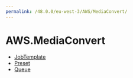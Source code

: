 ```yaml
---
permalink: /48.0.0/eu-west-3/AWS/MediaConvert/
---
```


# AWS.MediaConvert



* [JobTemplate](JobTemplate.md)
* [Preset](Preset.md)
* [Queue](Queue.md)